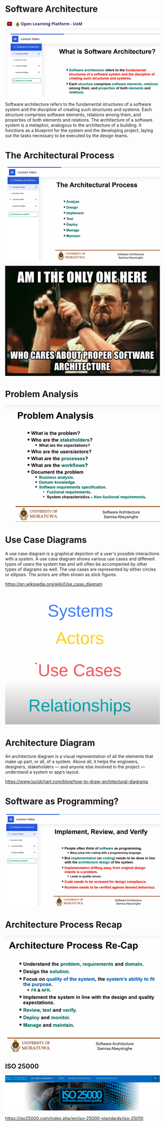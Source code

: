 # Software Architecture

![Architecture](archi.png)

Software architecture refers to the fundamental structures of a software system and the discipline of creating such structures and systems. Each structure comprises software elements, relations among them, and properties of both elements and relations. The architecture of a software system is a metaphor, analogous to the architecture of a building. It functions as a blueprint for the system and the developing project, laying out the tasks necessary to be executed by the design teams.

# The Architectural Process

![Process](process.png)

![Am I](ami.png)

# Problem Analysis

![Analysis](analysis.png)

# Use Case Diagrams

A use case diagram is a graphical depiction of a user's possible interactions with a system. A use case diagram shows various use cases and different types of users the system has and will often be accompanied by other types of diagrams as well. The use cases are represented by either circles or ellipses. The actors are often shown as stick figures.

https://en.wikipedia.org/wiki/Use_case_diagram

![Use Case](use-case.png)

# Architecture Diagram

An architecture diagram is a visual representation of all the elements that make up part, or all, of a system. Above all, it helps the engineers, designers, stakeholders — and anyone else involved in the project — understand a system or app’s layout.

https://www.lucidchart.com/blog/how-to-draw-architectural-diagrams

# Software as Programming?

![Programming?](programming.png)

# Architecture Process Recap

![Archi Process](archi-process.png)

## ISO 25000

![ISO 25000](iso25000.png)

https://iso25000.com/index.php/en/iso-25000-standards/iso-25010